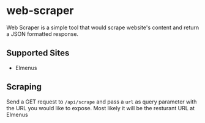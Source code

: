 # web-scraper
Web Scraper is a simple tool that would scrape website's content and return a JSON formatted response.

## Supported Sites
- Elmenus

## Scraping
Send a GET request to `/api/scrape` and pass a `url` as query parameter with the URL you would like to expose. Most likely it will be the resturant URL at Elmenus
